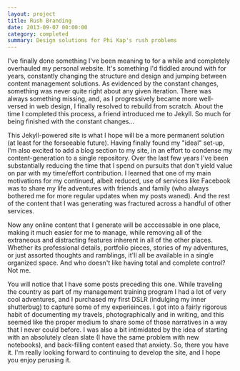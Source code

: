 ```yaml
---
layout: project
title: Rush Branding
date: 2013-09-07 00:00:00
category: completed
summary: Design solutions for Phi Kap's rush problems
---
```


<div class="section">
    <div class="text container">
        <p>I've finally done something I've been meaning to for a while and completely overhauled my personal website. It's something I'd fiddled around with for years, constantly changing the structure and design and jumping between content management solutions. As evidenced by the constant changes, something was never quite right about any given iteration. There was always something missing, and, as I progressively became more well-versed in web design, I finally resolved to rebuild from scratch. About the time I completed this process, a friend introduced me to Jekyll. So much for being finished with the constant changes...</p>
        <p>This Jekyll-powered site is what I hope will be a more permanent solution (at least for the forseeable future). Having finally found my "ideal" set-up, I'm also excited to add a blog section to my site, in an effort to condense my content-generation to a single repository. Over the last few years I've been substantially reducing the time that I spend on pursuits that don't yield value on par with my time/effort contribution. I learned that one of my main motivations for my continued, albeit reduced, use of services like Facebook was to share my life adventures with friends and family (who always bothered me for more regular updates when my posts waned). And the rest of the content that I was generating was fractured across a handful of other services.</p>
        <p>Now any online content that I generate will be acccessable in one place, making it much easier for me to manage, while removing all of the extraneous and distracting features inherent in all of the other places. Whether its professional details, portfolio pieces, stories of my adventures, or just assorted thoughts and ramblings, it'll all be available in a single organized space. And who doesn't like having total and complete control? Not me.</p>
        <p>You will notice that I have some posts preceding this one. While traveling the country as part of my management training program I had a lot of very cool adventures, and I purchased my first DSLR (indulging my inner shutterbug) to capture some of my experieinces. I got into a fairly rigorous habit of documenting my travels, photographically and in writing, and this seemed like the proper medium to share some of those narratives in a way that I never could before. I was also a bit intimidated by the idea of starting with an absolutely clean slate (I have the same problem with new notebooks), and back-filling content eased that anxiety. So, there you have it. I'm really looking forward to continuing to develop the site, and I hope you enjoy perusing it.</p>
    </div>
</div>